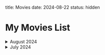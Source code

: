 title: Movies
date: 2024-08-22
status: hidden

# My Movies List  

<details markdown='1'><summary>August 2024</summary>

_Title_ - **Greedy People (2024)**  
_My rating_ - ⭐⭐⭐
_Watched on_ - 24th August 2024  

_Title_ - **Gunner (2024)**  
_My rating_ - ⭐⭐
_Watched on_ - 24th August 2024  

_Title_ - **Jackpot (2024)**  
_My rating_ - ⭐⭐
_Watched on_ - 23rd August 2024  

_Title_ - **The Beast Within (2024)**  
_My rating_ - ⭐
_Watched on_ - 21st August 2024  

_Title_ - **Twisters (2024)**  
_My rating_ - ⭐⭐⭐
_Watched on_ - 18th August 2024  

_Title_ - **Fly Me To The Moon (2024)**  
_My rating_ - ⭐⭐⭐⭐⭐
_Watched on_ - 18th August 2024  

_Title_ - **The Union (2024)**  
_My rating_ - ⭐⭐⭐⭐⭐  
_Watched on_ - 18th August 2024  

_Title_  - **The Duel 2024**  
_My rating_ - ⭐⭐⭐  
_Watched on_ - 18th August 2024  

_Title_  - **Despicable Me 4 (2024)**  
_My rating_ - ⭐⭐⭐⭐⭐  
_Watched on_ - 18th August 2024  

_Title_  - **The One Fast Move (2024)**  
_My rating_ - ⭐  
_Watched on_ - 11th August 2024  

_Title_  - **The Instigators (2024)**  
_My rating_ - ⭐⭐⭐⭐⭐  
_Watched on_ - 11th August 2024  

_Title_  - **The Shakedown (2024)**  
_My rating_ - ⭐⭐⭐⭐  
_Watched on_ - 11th August 2024  

</details>

<details markdown='1'><summary>July 2024</summary>

_Title_ - **Bad Boys - Ride or Die (2024)**  
_My rating_ - ⭐⭐⭐⭐⭐
_Watched on_ - 18th July 2024  

_Title_  - **Soul (2020)**  
_My rating_ - ⭐⭐⭐⭐⭐  
_Watched on_ 🔄 - 11th July 2024  

_Title_  - **A Quiet Place: Day One (2020)**  
_My rating_ - ⭐⭐⭐⭐  
_Watched on_ - 11th July 2024  

</details>
